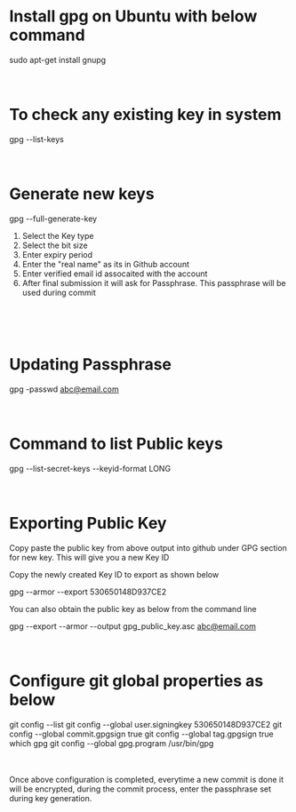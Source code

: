 # Install gpg on Ubuntu with below command
sudo apt-get install gnupg
</br>
</br>
</br>

# To check any existing key in system
gpg --list-keys
</br>
</br>
</br>

# Generate new keys
gpg --full-generate-key

1. Select the Key type
2. Select the bit size
3. Enter expiry period
4. Enter the "real name" as its in Github account
5. Enter verified email id assocaited with the account
6. After final submission it will ask for Passphrase. This passphrase will be used during commit
</br>
</br>
</br>

# Updating Passphrase
gpg -passwd abc@email.com
</br>
</br>
</br>

# Command to list Public keys
gpg --list-secret-keys --keyid-format LONG
</br>
</br>
</br>

# Exporting Public Key
Copy paste the public key from above output into github under GPG section for new key. This will give you a new Key ID

Copy the newly created Key ID to export as shown below

gpg --armor --export 530650148D937CE2

You can also obtain the public key as below from the command line

gpg --export --armor --output gpg_public_key.asc abc@email.com
</br>
</br>
</br>

# Configure git global properties as below
git config --list
git config --global user.signingkey 530650148D937CE2 
git config --global commit.gpgsign true
git config --global tag.gpgsign true
which gpg
git config --global gpg.program /usr/bin/gpg
</br>
</br>
</br>

Once above configuration is completed, everytime a new commit is done it will be encrypted,
during the commit process, enter the passphrase set during key generation.
